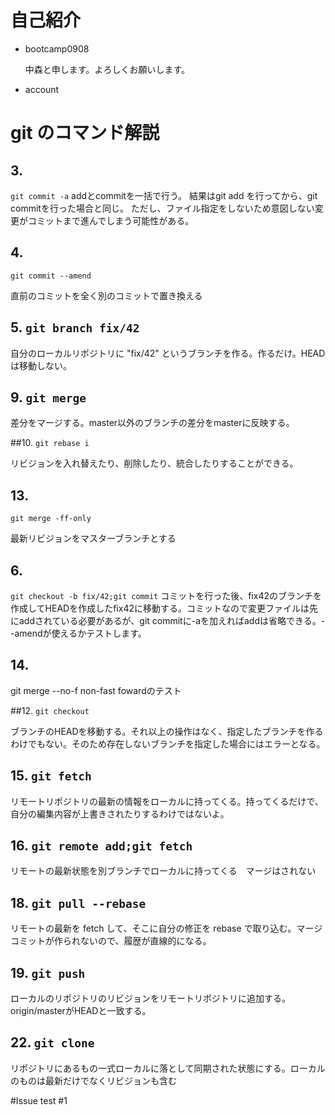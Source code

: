 # 自己紹介

- bootcamp0908

  中森と申します。よろしくお願いします。

- account

# git のコマンド解説
## 3.
`git commit -a`
addとcommitを一括で行う。
結果はgit add を行ってから、git commitを行った場合と同じ。
ただし、ファイル指定をしないため意図しない変更がコミットまで進んでしまう可能性がある。

## 4.
`git commit --amend`

直前のコミットを全く別のコミットで置き換える

## 5. `git branch fix/42`

自分のローカルリポジトリに "fix/42" というブランチを作る。作るだけ。HEAD は移動しない。

## 9. `git merge`

差分をマージする。master以外のブランチの差分をmasterに反映する。

##10. `git rebase i`

リビジョンを入れ替えたり、削除したり、統合したりすることができる。

## 13.
`git merge -ff-only`

最新リビジョンをマスターブランチとする

## 6.
`git checkout -b fix/42;git commit`
コミットを行った後、fix42のブランチを作成してHEADを作成したfix42に移動する。コミットなので変更ファイルは先にaddされている必要があるが、git commitに-aを加えればaddは省略できる。--amendが使えるかテストします。

## 14.
git merge --no-f
non-fast fowardのテスト

##12.
`git checkout`

ブランチのHEADを移動する。それ以上の操作はなく、指定したブランチを作るわけでもない。そのため存在しないブランチを指定した場合にはエラーとなる。

## 15. `git fetch`

リモートリポジトリの最新の情報をローカルに持ってくる。持ってくるだけで、自分の編集内容が上書きされたりするわけではないよ。

## 16. `git remote add;git fetch`

リモートの最新状態を別ブランチでローカルに持ってくる　マージはされない

## 18. `git pull --rebase`

リモートの最新を fetch して、そこに自分の修正を rebase で取り込む。マージコミットが作られないので、履歴が直線的になる。

## 19. `git push`

ローカルのリポジトリのリビジョンをリモートリポジトリに追加する。origin/masterがHEADと一致する。

## 22. `git clone`

リポジトリにあるもの一式ローカルに落として同期された状態にする。ローカルのものは最新だけでなくリビジョンも含む

#Issue test
 #1
